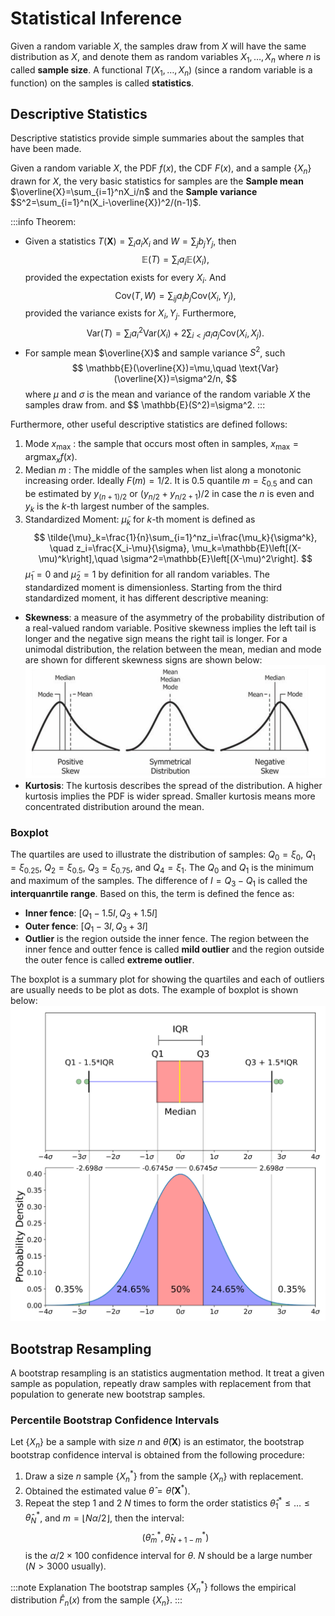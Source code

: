 # Statistical Inference

Given a random variable $X$, the samples draw from $X$ will have the same distribution as $X$, and denote them as random variables $X_1,\dots,X_n$ where $n$ is called **sample size**. A functional $T(X_1,\dots,X_n)$ (since a random variable is a function) on the samples is called **statistics**. 

## Descriptive Statistics

Descriptive statistics provide simple summaries about the samples that have been made.

Given a random variable $X$, the PDF $f(x)$, the CDF $F(x)$, and a sample $\lbrace X_n\rbrace$ drawn for $X$, the very basic statistics for samples are the **Sample mean** $\overline{X}=\sum_{i=1}^nX_i/n$ and the **Sample variance** $S^2=\sum_{i=1}^n(X_i-\overline{X})^2/(n-1)$. 

:::info Theorem:
* Given a statistics $T(\boldsymbol{X})=\sum_ia_iX_i$ and $W=\sum_jb_jY_j$, then
$$
\mathbb{E}(T)=\sum_ia_i\mathbb{E}(X_i),
$$
provided the expectation exists for every $X_i$. And 
$$
\text{Cov}(T,W)=\sum_{ij}a_ib_j\text{Cov}(X_i,Y_j),
$$
provided the variance exists for $X_i,Y_j$. Furthermore,
$$
\text{Var}(T) = \sum_ia^2_i\text{Var}(X_i)+2\sum_{i<j}a_ia_j\text{Cov}(X_i,X_j).
$$
* For sample mean $\overline{X}$ and sample variance $S^2$, such
$$
\mathbb{E}(\overline{X})=\mu,\quad \text{Var}(\overline{X})=\sigma^2/n,
$$
where $\mu$ and $\sigma$ is the mean and variance of the random variable $X$ the samples draw from.
and
$$
\mathbb{E}(S^2)=\sigma^2.
:::

Furthermore, other useful descriptive statistics are defined follows:
1. Mode $x_{\text{max}}$ : the sample that occurs most often in samples, $x_{\text{max}}=\text{argmax}_xf(x)$.
2. Median $m$ : The middle of the samples when list along a monotonic increasing order. Ideally $F(m)=1/2$. It is $0.5$ quantile $m=\xi_{0.5}$ and can be estimated by $y_{(n+1)/2}$ or $(y_{n/2}+y_{n/2+1})/2$ in case the $n$ is even and $y_k$ is the $k$-th largest number of the samples.
3. Standardized Moment: $\tilde{\mu}_k$ for $k$-th moment is defined as
$$
\tilde{\mu}_k=\frac{1}{n}\sum_{i=1}^nz_i=\frac{\mu_k}{\sigma^k}, \quad z_i=\frac{X_i-\mu}{\sigma}, \mu_k=\mathbb{E}\left[(X-\mu)^k\right],\quad \sigma^2=\mathbb{E}\left[(X-\mu)^2\right].
$$
$\tilde{\mu}_1=0$ and $\tilde{\mu}_2=1$ by definition for all random variables. The standardized moment is dimensionless. Starting from the third standardized moment, it has different descriptive meaning:
* **Skewness**: a measure of the asymmetry of the probability distribution of a real-valued random variable. Positive skewness implies the left tail is longer and the negative sign means the right tail is longer.  For a unimodal distribution, the relation between the mean, median and mode are shown for different skewness signs are shown below:
![skewness relationship with mean, median and mode](/img/docs/Image_skewness_mean_median_mode_relation.png)
* **Kurtosis**: The kurtosis describes the spread of the distribution. A higher kurtosis implies the PDF is wider spread. Smaller kurtosis means more concentrated distribution around the mean.

### Boxplot

The quartiles are used to illustrate the distribution of samples: $Q_0=\xi_{0}$, $Q_1=\xi_{0.25}$, $Q_2=\xi_{0.5}$, $Q_3=\xi_{0.75}$, and $Q_4=\xi_{1}$. The $Q_0$ and $Q_1$ is the minimum and maximum of the samples. The difference of $I=Q_3-Q_1$ is called the **interquanrtile range**. Based on this, the term is defined the fence as:
* **Inner fence**: $[Q_1-1.5I, Q_3+1.5I]$
* **Outer fence**: $[Q_1-3I, Q_3+3I]$
* **Outlier** is the region outside the inner fence. The region between the inner fence and outter fence is called **mild outlier** and the region outside the outer fence is called **extreme outlier**.

The boxplot is a summary plot for showing the quartiles and each of outliers are usually needs to be plot as dots. The example of boxplot is shown below:
![boxplot](/img/docs/Image_boxplot.png)


## Bootstrap Resampling

A bootstrap resampling is an statistics augmentation method. It treat a given sample as population, repeatly draw samples with replacement from that population to generate new bootstrap samples. 

### Percentile Bootstrap Confidence Intervals

Let $\lbrace X_n\rbrace$ be a sample with size $n$ and $\hat \theta(\boldsymbol{X})$ is an estimator, the bootstrap bootstrap confidence interval is obtained from the following procedure:
1. Draw a size $n$ sample $\lbrace X_n^*\rbrace$ from the sample $\lbrace X_n\rbrace$ with replacement.
2. Obtained the estimated value $\hat \theta = \hat \theta(\boldsymbol{X}^*)$.
3. Repeat the step 1 and 2 $N$ times to form the order statistics $\hat\theta^*_1\le \dots\le\hat \theta_N^*$, and $m=\lfloor N\alpha/2\rfloor$, then the interval:
$$
(\hat \theta^*_m, \hat\theta^*_{N+1-m})
$$
is the $\alpha/2\times 100%$ confidence interval for $\theta$. $N$ should be a large number ($N >3000$ usually).

:::note Explanation
The bootstrap samples $\lbrace X^*_n\rbrace$ follows the empirical distribution $\hat F_n(x)$ from the sample $\lbrace X_n\rbrace$. 
:::